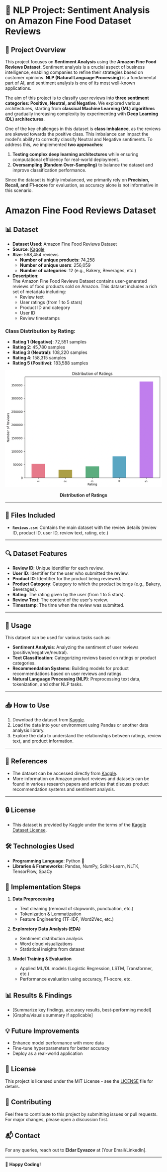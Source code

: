 # 📘 NLP Project: Sentiment Analysis on Amazon Fine Food Dataset Reviews

## 📌 Project Overview
This project focuses on **Sentiment Analysis** using the **Amazon Fine Food Reviews Dataset**. Sentiment analysis is a crucial aspect of business intelligence, enabling companies to refine their strategies based on customer opinions. **NLP (Natural Language Processing)** is a fundamental part of AI, and sentiment analysis is one of its most well-known applications.

The aim of this project is to classify user reviews into **three sentiment categories: Positive, Neutral, and Negative**. We explored various architectures, starting from **classical Machine Learning (ML) algorithms** and gradually increasing complexity by experimenting with **Deep Learning (DL) architectures**.

One of the key challenges in this dataset is **class imbalance**, as the reviews are skewed towards the positive class. This imbalance can impact the model's ability to correctly classify Neutral and Negative sentiments. To address this, we implemented **two approaches**:
1. **Testing complex deep learning architectures** while ensuring computational efficiency for real-world deployment.
2. **Oversampling (Random Over-Sampling)** to balance the dataset and improve classification performance.

Since the dataset is highly imbalanced, we primarily rely on **Precision, Recall, and F1-score** for evaluation, as accuracy alone is not informative in this scenario.

# Amazon Fine Food Reviews Dataset

## 📊 Dataset

- **Dataset Used**: Amazon Fine Food Reviews Dataset  
- **Source**: [Kaggle](https://www.kaggle.com/datasets/snap/amazon-fine-food-reviews)  
- **Size**: 568,454 reviews  
  - **Number of unique products**: 74,258  
  - **Number of unique users**: 256,059  
  - **Number of categories**: 12 (e.g., Bakery, Beverages, etc.)  
- **Description**:  
  The Amazon Fine Food Reviews Dataset contains user-generated reviews of food products sold on Amazon. This dataset includes a rich set of metadata including:
  - Review text
  - User ratings (from 1 to 5 stars)
  - Product ID and category
  - User ID
  - Review timestamps

### Class Distribution by Rating:
- **Rating 1 (Negative)**: 72,551 samples  
- **Rating 2**: 45,780 samples  
- **Rating 3 (Neutral)**: 108,220 samples  
- **Rating 4**: 158,315 samples  
- **Rating 5 (Positive)**: 183,588 samples

![Class Distribution by Rating](ClassDistribution.png)
<p align="center"><b>Distribution of Ratings</b></p>



---

## 📁 Files Included

- **`Reviews.csv`**: Contains the main dataset with the review details (review ID, product ID, user ID, review text, rating, etc.)

---

## 🔍 Dataset Features

- **Review ID**: Unique identifier for each review.
- **User ID**: Identifier for the user who submitted the review.
- **Product ID**: Identifier for the product being reviewed.
- **Product Category**: Category to which the product belongs (e.g., Bakery, Beverages).
- **Rating**: The rating given by the user (from 1 to 5 stars).
- **Review Text**: The content of the user's review.
- **Timestamp**: The time when the review was submitted.

---

## 🔧 Usage

This dataset can be used for various tasks such as:

- **Sentiment Analysis**: Analyzing the sentiment of user reviews (positive/negative/neutral).
- **Text Classification**: Categorizing reviews based on ratings or product categories.
- **Recommendation Systems**: Building models for product recommendations based on user reviews and ratings.
- **Natural Language Processing (NLP)**: Preprocessing text data, tokenization, and other NLP tasks.

---

## 📥 How to Use

1. Download the dataset from [Kaggle](https://www.kaggle.com/datasets/snap/amazon-fine-food-reviews).
2. Load the data into your environment using Pandas or another data analysis library.
3. Explore the data to understand the relationships between ratings, review text, and product information.

---

## 📄 References

- The dataset can be accessed directly from [Kaggle](https://www.kaggle.com/datasets/snap/amazon-fine-food-reviews).
- More information on Amazon product reviews and datasets can be found in various research papers and articles that discuss product recommendation systems and sentiment analysis.

---

## 🔒 License

- This dataset is provided by Kaggle under the terms of the [Kaggle Dataset License](https://www.kaggle.com/datasets/snap/amazon-fine-food-reviews).


## 🛠️ Technologies Used
- **Programming Language**: Python 🐍
- **Libraries & Frameworks**: Pandas, NumPy, Scikit-Learn, NLTK, TensorFlow, SpaCy



## 🚀 Implementation Steps
1. **Data Preprocessing**
   - Text cleaning (removal of stopwords, punctuation, etc.)
   - Tokenization & Lemmatization
   - Feature Engineering (TF-IDF, Word2Vec, etc.)

2. **Exploratory Data Analysis (EDA)**
   - Sentiment distribution analysis
   - Word cloud visualizations
   - Statistical insights from dataset

3. **Model Training & Evaluation**
   - Applied ML/DL models (Logistic Regression, LSTM, Transformer, etc.)
   - Performance evaluation using accuracy, F1-score, etc.


## 📊 Results & Findings
- [Summarize key findings, accuracy results, best-performing model]
- [Graphs/visuals summary if applicable]

## 💡 Future Improvements
- Enhance model performance with more data
- Fine-tune hyperparameters for better accuracy
- Deploy as a real-world application

## 📜 License
This project is licensed under the MIT License - see the [LICENSE](LICENSE) file for details.

## 🤝 Contributing
Feel free to contribute to this project by submitting issues or pull requests. For major changes, please open a discussion first.

## 📬 Contact
For any queries, reach out to **Eldar Eyvazov** at [Your Email/LinkedIn].

---
🚀 **Happy Coding!**
